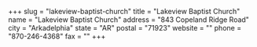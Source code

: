 +++
slug = "lakeview-baptist-church"
title = "Lakeview Baptist Church"
name = "Lakeview Baptist Church"
address = "843 Copeland Ridge Road"
city = "Arkadelphia"
state = "AR"
postal = "71923"
website = ""
phone = "870-246-4368"
fax = ""
+++

